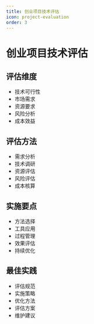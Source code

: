 ```yaml
---
title: 创业项目技术评估
icon: project-evaluation
order: 3
---
```


# 创业项目技术评估

## 评估维度
- 技术可行性
- 市场需求
- 资源要求
- 风险分析
- 成本效益

## 评估方法
- 需求分析
- 技术调研
- 资源评估
- 风险评估
- 成本核算

## 实施要点
- 方法选择
- 工具应用
- 过程管理
- 效果评估
- 持续优化

## 最佳实践
- 评估规范
- 实施策略
- 优化方法
- 评估方案
- 维护建议
